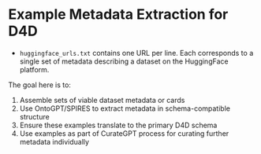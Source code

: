 # Example Metadata Extraction for D4D

* `huggingface_urls.txt` contains one URL per line. Each corresponds to a single set of metadata describing a dataset on the HuggingFace platform.

The goal here is to:

1. Assemble sets of viable dataset metadata or cards
2. Use OntoGPT/SPIRES to extract metadata in schema-compatible structure
3. Ensure these examples translate to the primary D4D schema
4. Use examples as part of CurateGPT process for curating further metadata individually
